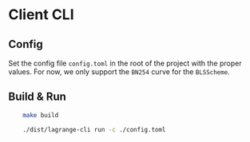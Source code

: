 # Client CLI

## Config

Set the config file `config.toml` in the root of the project with the proper values.
For now, we only support the `BN254` curve for the `BLSScheme`.

## Build & Run

```bash
    make build

    ./dist/lagrange-cli run -c ./config.toml
```
